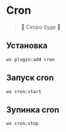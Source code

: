 # Cron

> 🎉 Скоро буде 🎉

## Установка

```shell
ws plugin:add cron
```


## Запуск cron

```shell
ws cron:start
```


## Зупинка cron

```shell
ws cron:stop
```
